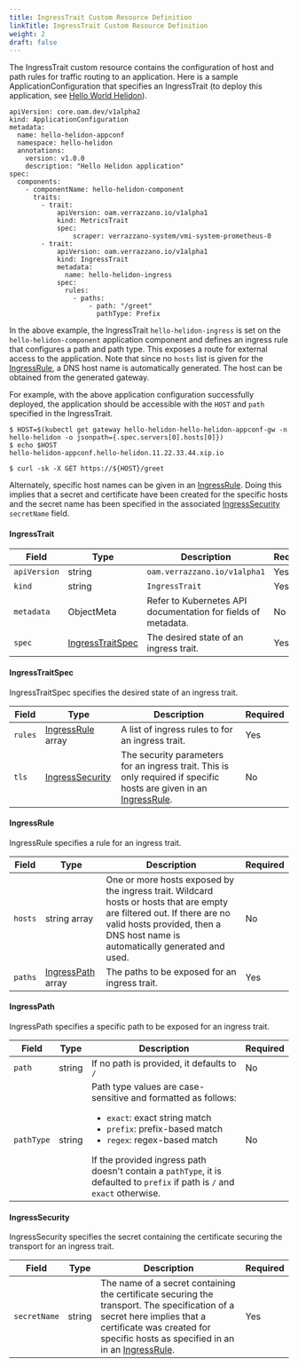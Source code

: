 ```yaml
---
title: IngressTrait Custom Resource Definition
linkTitle: IngressTrait Custom Resource Definition
weight: 2
draft: false
---
```

The IngressTrait custom resource contains the configuration of host and path rules for traffic routing to an application.  Here is a sample ApplicationConfiguration that specifies an IngressTrait (to deploy this application, see [Hello World Helidon](https://github.com/verrazzano/verrazzano/blob/master/examples/hello-helidon/README.md)).

```
apiVersion: core.oam.dev/v1alpha2
kind: ApplicationConfiguration
metadata:
  name: hello-helidon-appconf
  namespace: hello-helidon
  annotations:
    version: v1.0.0
    description: "Hello Helidon application"
spec:
  components:
    - componentName: hello-helidon-component
      traits:
        - trait:
            apiVersion: oam.verrazzano.io/v1alpha1
            kind: MetricsTrait
            spec:
                scraper: verrazzano-system/vmi-system-prometheus-0
        - trait:
            apiVersion: oam.verrazzano.io/v1alpha1
            kind: IngressTrait
            metadata:
              name: hello-helidon-ingress
            spec:
              rules:
                - paths:
                    - path: "/greet"
                      pathType: Prefix
```
In the above example, the IngressTrait `hello-helidon-ingress` is set on the `hello-helidon-component` application component and defines an ingress rule that configures a path and path type.  This exposes a route for external access to the application.  Note that since no `hosts` list is given for the [IngressRule](#IngressRule), a DNS host name is automatically generated.  The host can be obtained from the generated gateway.  

For example, with the above application configuration successfully deployed, the application should be accessible with the `HOST` and `path` specified in the IngressTrait. 
```
$ HOST=$(kubectl get gateway hello-helidon-hello-helidon-appconf-gw -n hello-helidon -o jsonpath={.spec.servers[0].hosts[0]})
$ echo $HOST
hello-helidon-appconf.hello-helidon.11.22.33.44.xip.io

$ curl -sk -X GET https://${HOST}/greet
```
Alternately, specific host names can be given in an [IngressRule](#IngressRule).  Doing this implies that a secret and certificate have been created for the specific hosts and the secret name has been specified in the associated [IngressSecurity](#IngressSecurity) `secretName` field. 

#### IngressTrait

| Field | Type | Description | Required
| --- | --- | --- | --- |
| `apiVersion` | string | `oam.verrazzano.io/v1alpha1` | Yes |
| `kind` | string | `IngressTrait` |  Yes |
| `metadata` | ObjectMeta | Refer to Kubernetes API documentation for fields of metadata. |  No |
| `spec` |  [IngressTraitSpec](#IngressTraitSpec) | The desired state of an ingress trait. |  Yes |

#### IngressTraitSpec
IngressTraitSpec specifies the desired state of an ingress trait.

| Field | Type | Description | Required
| --- | --- | --- | --- |
| `rules` | [IngressRule](#IngressRule) array | A list of ingress rules to for an ingress trait. | Yes |
| `tls` | [IngressSecurity](#IngressSecurity) | The security parameters for an ingress trait. This is only required if specific hosts are given in an [IngressRule](#IngressRule). | No |

#### IngressRule
IngressRule specifies a rule for an ingress trait.
	
| Field | Type | Description | Required
| --- | --- | --- | --- |
| `hosts` | string array | One or more hosts exposed by the ingress trait.  Wildcard hosts or hosts that are empty are filtered out. If there are no valid hosts provided, then a DNS host name is automatically generated and used. | No |
| `paths` | [IngressPath](#IngressPath) array | The paths to be exposed for an ingress trait. | Yes |

#### IngressPath
IngressPath specifies a specific path to be exposed for an ingress trait.
	
| Field | Type | Description | Required
| --- | --- | --- | --- |
| `path` | string | If no path is provided, it defaults to `/` |  No |
| `pathType` | string | Path type values are case-sensitive and formatted as follows: <ul><li>`exact`: exact string match</li><li>`prefix`: prefix-based match</li><li>`regex`: regex-based match</li></ul>If the provided ingress path doesn't contain a `pathType`, it is defaulted to `prefix` if path is `/` and `exact` otherwise. | No |


#### IngressSecurity
IngressSecurity specifies the secret containing the certificate securing the transport for an ingress trait.

| Field | Type | Description | Required
| --- | --- | --- | --- |
| `secretName` | string | The name of a secret containing the certificate securing the transport.  The specification of a secret here implies that a certificate was created for specific hosts as specified in an in an [IngressRule](#IngressRule). |  Yes |

